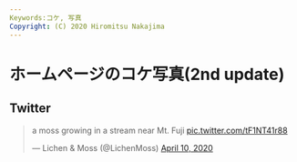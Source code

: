```yaml
---
Keywords:コケ, 写真
Copyright: (C) 2020 Hiromitsu Nakajima
---
```


# ホームページのコケ写真(2nd update)

## Twitter

<blockquote class="twitter-tweet"><p lang="en" dir="ltr">a moss growing in a stream near Mt. Fuji <a href="https://t.co/tF1NT41r88">pic.twitter.com/tF1NT41r88</a></p>&mdash; Lichen &amp; Moss (@LichenMoss) <a href="https://twitter.com/LichenMoss/status/1248523057926295553?ref_src=twsrc%5Etfw">April 10, 2020</a></blockquote> <script async src="https://platform.twitter.com/widgets.js" charset="utf-8"></script>
